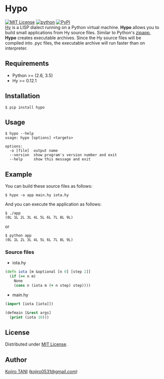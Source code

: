 # Hypo
[![MIT License](http://img.shields.io/badge/license-MIT-blue.svg?style=flat)](https://github.com/koji-kojiro/hylang-hypo/blob/master/LICENSE)
[![python](https://img.shields.io/badge/python-2.6%2B%2C%203.3%2B-red.svg)](https://pypi.python.org/pypi/hypo)
[![PyPI](https://img.shields.io/pypi/v/hypo.svg)](https://pypi.python.org/pypi/hypo)  
[Hy](https://github.com/hylang/hy) is a LISP dialect running on a Python virtual machine. **Hypo** allows you to build small applications from Hy source files. Similar to Python's [zipapp](https://docs.python.org/3/library/zipapp.html), **Hypo** creates executable archives.
Since the Hy source files will be compiled into .pyc files, the executable archive will run faster than on interpreter.

## Requirements
- Python >= (2.6, 3.5)
- Hy >= 0.12.1

## Installation
```
$ pip install hypo
```

## Usage
```
$ hypo --help
usage: hypo [options] <targets>

options:
  -o [file]  output name
  --version  show program's version number and exit
  --help     show this message and exit
```

## Example
You can build these source files as follows:
```
$ hypo -o app main.hy iota.hy
```
And you can execute the application as follows:
```
$ ./app
(0L 1L 2L 3L 4L 5L 6L 7L 8L 9L)
```
or
```
$ python app
(0L 1L 2L 3L 4L 5L 6L 7L 8L 9L)
```

### Source files
- iota.hy

```clj
(defn iota [m &optional [n 0] [step 1]]
  (if (>= n m)
    None
    (cons n (iota m (+ n step) step))))
```

- main.hy

```clj
(import [iota [iota]])

(defmain [&rest args]
  (print (iota 10)))
```

## License
Distributed under [MIT License](https://github.com/koji-kojiro/hylang-hypo/blob/master/LICENSE).  

## Author
[Kojiro TANI](https://github.com/koji-kojiro "koji-kojiro") (kojiro0531@gmail.com)

